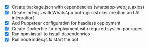 - [x] Create package.json with dependencies (whatsapp-web.js, axios)
- [x] Create index.js with WhatsApp bot logic (sticker creation and AI integration)
- [x] Add Puppeteer configuration for headless deployment
- [x] Create Dockerfile for deployment with required system packages
- [x] Run npm install to install dependencies
- [x] Run node index.js to start the bot
